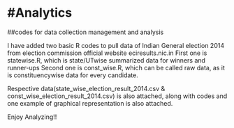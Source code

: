 #Analytics
=========

##codes for data collection management and analysis

I have added two basic R codes to pull data of Indian General election 2014 from election commission official website eciresults.nic.in
First one is statewise.R, which is state/UTwise summarized data for winners and runner-ups
Second one is const_wise.R, which can be called raw data, as it is constituencywise data for every candidate.

Respective data(state_wise_election_result_2014.csv & const_wise_election_result_2014.csv) is also attached, along with codes and one example of graphical representation is also attached.


Enjoy Analyzing!!
